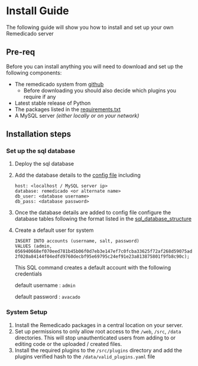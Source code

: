# Install Guide
The following guide will show you how to install and set up your own Remedicado server

## Pre-req

Before you can install anything you will need to download and set up the following components:
* The remedicado system from [github](https://github.com/Sam-Clutterbuck/remedicado)
    * Before downloading you should also decide which plugins you require if any
* Latest stable release of Python 
* The packages listed in the [requirements.txt](../../requirements.txt)
* A MySQL server *(either locally or on your network)*

## Installation steps

### Set up the sql database

1. Deploy the sql database
2. Add the database details to the [config file](../../data/remedicado_config.yaml) including 
    ```
    host: <localhost / MySQL server ip>
    database: remedicado <or alternate name>
    db_user: <database username>
    db_pass: <database password>
    ```
3. Once the database details are added to config file configure the database tables following the format listed in the [sql_database_structure](../sql_database_structure.md)
4. Create a default user for system 
    ```
    INSERT INTO accounts (username, salt, password) 
    VALUES (admin, 056940668ef070eed781b45b06f0d7eb3e147ef7c0fcba33625f72af268d59075ad51b785321695cd6bb608f1a4df817337a644fe7b7f1fa19c2117960323932,
    2f020a84144f04edfd9760decbf95e69795c24ef91e23a813875801f9fb8c90c);

    ```
    This SQL command creates a default account with the following credentials
    
    default username : `admin`

    default password : `avacado`

### System Setup

1. Install the Remedicado packages in a central location on your server.
2. Set up permissions to only allow root access to the `/web`, `/src`, `/data` directories. This will stop unauthenticated users from adding to or editing code or the uploaded / created files.
3. Install the required plugins to the `/src/plugins` directory and add the plugins verified hash to the `/data/valid_plugins.yaml` file
